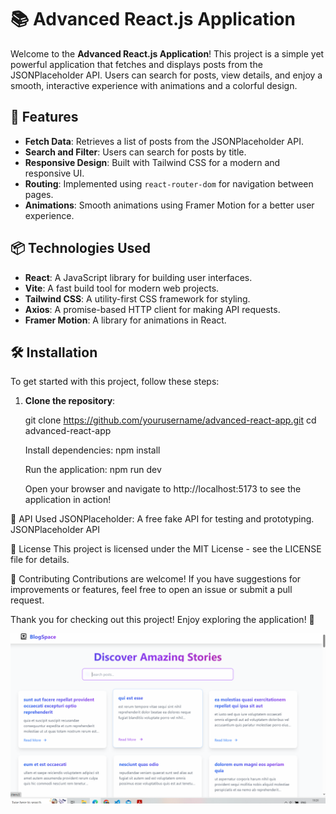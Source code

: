 # 📚 Advanced React.js Application

Welcome to the **Advanced React.js Application**! This project is a simple yet powerful application that fetches and displays posts from the JSONPlaceholder API. Users can search for posts, view details, and enjoy a smooth, interactive experience with animations and a colorful design.

## 🚀 Features

- **Fetch Data**: Retrieves a list of posts from the JSONPlaceholder API.
- **Search and Filter**: Users can search for posts by title.
- **Responsive Design**: Built with Tailwind CSS for a modern and responsive UI.
- **Routing**: Implemented using `react-router-dom` for navigation between pages.
- **Animations**: Smooth animations using Framer Motion for a better user experience.

## 📦 Technologies Used

- **React**: A JavaScript library for building user interfaces.
- **Vite**: A fast build tool for modern web projects.
- **Tailwind CSS**: A utility-first CSS framework for styling.
- **Axios**: A promise-based HTTP client for making API requests.
- **Framer Motion**: A library for animations in React.

## 🛠️ Installation

To get started with this project, follow these steps:

1. **Clone the repository**:

   git clone https://github.com/yourusername/advanced-react-app.git
   cd advanced-react-app

   Install dependencies:
   npm install

   Run the application:
   npm run dev

   Open your browser and navigate to http://localhost:5173 to see the application in action!

🔗 API Used
JSONPlaceholder: A free fake API for testing and prototyping. JSONPlaceholder API

📄 License
This project is licensed under the MIT License - see the LICENSE file for details.

🤝 Contributing
Contributions are welcome! If you have suggestions for improvements or features, feel free to open an issue or submit a pull request.

Thank you for checking out this project! Enjoy exploring the application! 🎉

![alt text](image.png)
